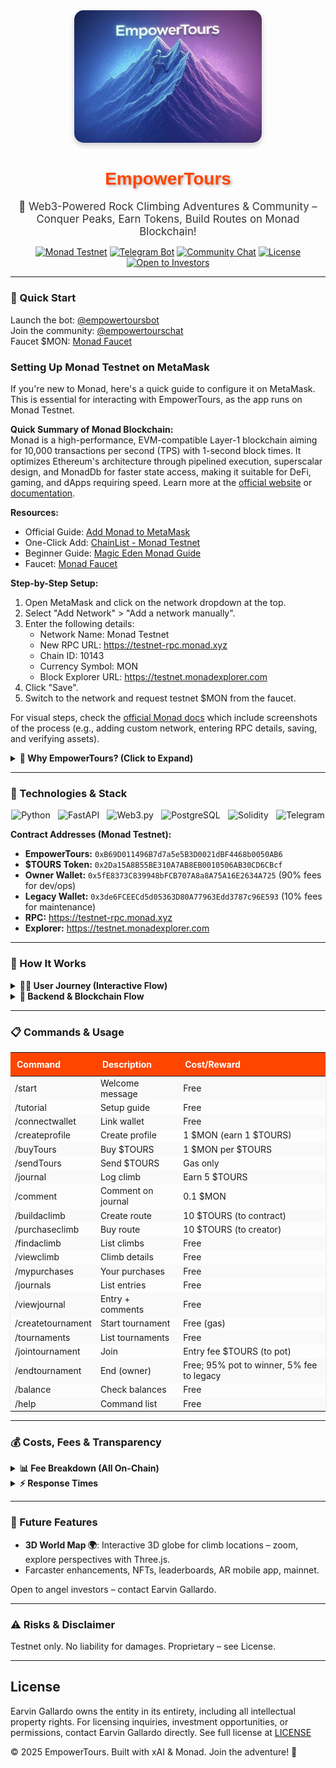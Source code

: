<div align="center">
  <img src="https://raw.githubusercontent.com/EmpowerTours/version1/main/public/IMG_3466.jpg" alt="EmpowerTours Logo" width="300" style="border-radius: 15px; box-shadow: 0 4px 8px rgba(0,0,0,0.2);">
  <h1 style="color: #FF4500; font-family: 'Arial Black', sans-serif; text-shadow: 2px 2px 4px rgba(0,0,0,0.3);">EmpowerTours</h1>
  <p style="font-size: 1.2em; color: #333; max-width: 800px; margin: 0 auto;">🧗 Web3-Powered Rock Climbing Adventures & Community – Conquer Peaks, Earn Tokens, Build Routes on Monad Blockchain!</p>
  
  [![Monad Testnet](https://img.shields.io/badge/Blockchain-Monad%20Testnet-orange?style=for-the-badge&logo=ethereum)](https://monad.xyz)
  [![Telegram Bot](https://img.shields.io/badge/Telegram-Bot-blue?style=for-the-badge&logo=telegram)](https://t.me/empowertoursbot)
  [![Community Chat](https://img.shields.io/badge/Chat-Join%20Now-green?style=for-the-badge&logo=telegram)](https://t.me/empowertourschat)
  [![License](https://img.shields.io/badge/License-Proprietary-red?style=for-the-badge)](LICENSE)
  [![Open to Investors](https://img.shields.io/badge/Invest-Open%20to%20Angels-yellow?style=for-the-badge&logo=bitcoin)](mailto:earvin@empowertours.com)

</div>

---

### 🚀 Quick Start
Launch the bot: [@empowertoursbot](https://t.me/empowertoursbot)  
Join the community: [@empowertourschat](https://t.me/empowertourschat)  
Faucet $MON: [Monad Faucet](https://testnet.monad.xyz/faucet)  

### Setting Up Monad Testnet on MetaMask
If you're new to Monad, here's a quick guide to configure it on MetaMask. This is essential for interacting with EmpowerTours, as the app runs on Monad Testnet.

**Quick Summary of Monad Blockchain:**  
Monad is a high-performance, EVM-compatible Layer-1 blockchain aiming for 10,000 transactions per second (TPS) with 1-second block times. It optimizes Ethereum's architecture through pipelined execution, superscalar design, and MonadDb for faster state access, making it suitable for DeFi, gaming, and dApps requiring speed. Learn more at the [official website](https://monad.xyz) or [documentation](https://docs.monad.xyz).

**Resources:**  
- Official Guide: [Add Monad to MetaMask](https://docs.monad.xyz/guides/add-monad-to-wallet/metamask)  
- One-Click Add: [ChainList - Monad Testnet](https://chainlist.org/chain/10143)  
- Beginner Guide: [Magic Eden Monad Guide](https://help.magiceden.io/en/articles/10583721-introducing-monad-on-magic-eden-a-beginner-s-guide)  
- Faucet: [Monad Faucet](https://testnet.monad.xyz/faucet)  

**Step-by-Step Setup:**  
1. Open MetaMask and click on the network dropdown at the top.  
2. Select "Add Network" > "Add a network manually".  
3. Enter the following details:  
   - Network Name: Monad Testnet  
   - New RPC URL: https://testnet-rpc.monad.xyz  
   - Chain ID: 10143  
   - Currency Symbol: MON  
   - Block Explorer URL: https://testnet.monadexplorer.com  
4. Click "Save".  
5. Switch to the network and request testnet $MON from the faucet.  

For visual steps, check the [official Monad docs](https://docs.monad.xyz/guides/add-monad-to-wallet/metamask) which include screenshots of the process (e.g., adding custom network, entering RPC details, saving, and verifying assets).

<details>
<summary><b>🌟 Why EmpowerTours? (Click to Expand)</b></summary>
<div style="background-color: #f9f9f9; padding: 15px; border-radius: 10px; box-shadow: 0 2px 4px rgba(0,0,0,0.1);">

- **Journal Climbs 🗒️**: Log ascents with photos, GPS, notes – earn 5 $TOURS per entry!
- **Build & Buy Routes 🪨**: Create/share custom climbs (10 $TOURS cost to contract) or purchase (10 $TOURS to creator).
- **Tournaments 🏆**: Compete for $TOURS pots – entry fees build the prize!
- **Web3 Incentives 💰**: Transparent fees, on-chain events, Monad speed.
- **Community Vibes 👥**: Telegram chat for tips, meets, collabs.

</div>
</details>

---

### 🔧 Technologies & Stack
<div style="display: flex; justify-content: space-around; flex-wrap: wrap; gap: 10px;">
  <img src="https://img.shields.io/badge/Python-3.12-blue?style=flat-square&logo=python" alt="Python">
  <img src="https://img.shields.io/badge/FastAPI-0.100-green?style=flat-square&logo=fastapi" alt="FastAPI">
  <img src="https://img.shields.io/badge/Web3.py-6.0-orange?style=flat-square&logo=ethereum" alt="Web3.py">
  <img src="https://img.shields.io/badge/PostgreSQL-15-blue?style=flat-square&logo=postgresql" alt="PostgreSQL">
  <img src="https://img.shields.io/badge/Solidity-0.8-black?style=flat-square&logo=solidity" alt="Solidity">
  <img src="https://img.shields.io/badge/Telegram-Bot_API-cyan?style=flat-square&logo=telegram" alt="Telegram">
</div>

**Contract Addresses (Monad Testnet):**
- **EmpowerTours:** `0xB69D011496B7d7a5e5B3D0021dBF4468b0050AB6`
- **$TOURS Token:** `0x2Da15A8B55BE310A7AB8EB0010506AB30CD6CBcf` 
- **Owner Wallet:** `0x5fE8373C839948bFCB707A8a8A75A16E2634A725` (90% fees for dev/ops)
- **Legacy Wallet:** `0x3de6FCEECd5d05363D80A77963Edd3787c96E593` (10% fees for maintenance)
- **RPC:** https://testnet-rpc.monad.xyz
- **Explorer:** https://testnet.monadexplorer.com

---

### 📖 How It Works
<details>
<summary><b>🧑‍💻 User Journey (Interactive Flow)</b></summary>
<ol style="list-style-type: none; padding: 0;">
  <li style="background: linear-gradient(to right, #FF4500, #FFA500); color: white; padding: 10px; margin: 5px 0; border-radius: 5px;">/start – Welcome & join chat 🏞️</li>
  <li style="background: linear-gradient(to right, #FF4500, #FFA500); color: white; padding: 10px; margin: 5px 0; border-radius: 5px;">/connectwallet – Link MetaMask (Chain ID 10143)</li>
  <li style="background: linear-gradient(to right, #FF4500, #FFA500); color: white; padding: 10px; margin: 5px 0; border-radius: 5px;">/createprofile – Sign tx (1 $MON fee, earn 1 $TOURS)</li>
  <li style="background: linear-gradient(to right, #FF4500, #FFA500); color: white; padding: 10px; margin: 5px 0; border-radius: 5px;">Explore: /journal, /buildaclimb, /purchaseclimb...</li>
  <li style="background: linear-gradient(to right, #FF4500, #FFA500); color: white; padding: 10px; margin: 5px 0; border-radius: 5px;">Tournaments: Create/Join/End for $TOURS pots</li>
</ol>
</details>

<details>
<summary><b>🔗 Backend & Blockchain Flow</b></summary>
- **Bot:** Processes commands, builds unsigned tx.
- **API:** Handles wallet/tx submission.
- **DB:** Sessions, pendings (expires 30min).
- **Monitoring:** Events polled every 30s; notifies chat/users.
- **Fees in Tournaments:** 100% of entry fees ($TOURS) go to pot; on end, 5% fee to legacy wallet (maintenance), 95% to winner.
</details>

---

### 📋 Commands & Usage
<table style="width:100%; border-collapse: collapse; box-shadow: 0 2px 4px rgba(0,0,0,0.1);">
  <thead>
    <tr style="background-color: #FF4500; color: white;">
      <th style="padding: 10px; text-align: left;">Command</th>
      <th style="padding: 10px; text-align: left;">Description</th>
      <th style="padding: 10px; text-align: left;">Cost/Reward</th>
    </tr>
  </thead>
  <tbody>
    <tr style="background-color: #f9f9f9;">
      <td>/start</td>
      <td>Welcome message</td>
      <td>Free</td>
    </tr>
    <tr>
      <td>/tutorial</td>
      <td>Setup guide</td>
      <td>Free</td>
    </tr>
    <tr style="background-color: #f9f9f9;">
      <td>/connectwallet</td>
      <td>Link wallet</td>
      <td>Free</td>
    </tr>
    <tr>
      <td>/createprofile</td>
      <td>Create profile</td>
      <td>1 $MON (earn 1 $TOURS)</td>
    </tr>
    <tr style="background-color: #f9f9f9;">
      <td>/buyTours <amount></td>
      <td>Buy $TOURS</td>
      <td>1 $MON per $TOURS</td>
    </tr>
    <tr>
      <td>/sendTours <recipient> <amount></td>
      <td>Send $TOURS</td>
      <td>Gas only</td>
    </tr>
    <tr style="background-color: #f9f9f9;">
      <td>/journal <entry></td>
      <td>Log climb</td>
      <td>Earn 5 $TOURS</td>
    </tr>
    <tr>
      <td>/comment <id> <comment></td>
      <td>Comment on journal</td>
      <td>0.1 $MON</td>
    </tr>
    <tr style="background-color: #f9f9f9;">
      <td>/buildaclimb <name> <difficulty></td>
      <td>Create route</td>
      <td>10 $TOURS (to contract)</td>
    </tr>
    <tr>
      <td>/purchaseclimb <id></td>
      <td>Buy route</td>
      <td>10 $TOURS (to creator)</td>
    </tr>
    <tr style="background-color: #f9f9f9;">
      <td>/findaclimb</td>
      <td>List climbs</td>
      <td>Free</td>
    </tr>
    <tr>
      <td>/viewclimb <id></td>
      <td>Climb details</td>
      <td>Free</td>
    </tr>
    <tr style="background-color: #f9f9f9;">
      <td>/mypurchases</td>
      <td>Your purchases</td>
      <td>Free</td>
    </tr>
    <tr>
      <td>/journals</td>
      <td>List entries</td>
      <td>Free</td>
    </tr>
    <tr style="background-color: #f9f9f9;">
      <td>/viewjournal <id></td>
      <td>Entry + comments</td>
      <td>Free</td>
    </tr>
    <tr>
      <td>/createtournament <fee></td>
      <td>Start tournament</td>
      <td>Free (gas)</td>
    </tr>
    <tr style="background-color: #f9f9f9;">
      <td>/tournaments</td>
      <td>List tournaments</td>
      <td>Free</td>
    </tr>
    <tr>
      <td>/jointournament <id></td>
      <td>Join</td>
      <td>Entry fee $TOURS (to pot)</td>
    </tr>
    <tr style="background-color: #f9f9f9;">
      <td>/endtournament <id> <winner></td>
      <td>End (owner)</td>
      <td>Free; 95% pot to winner, 5% fee to legacy</td>
    </tr>
    <tr>
      <td>/balance</td>
      <td>Check balances</td>
      <td>Free</td>
    </tr>
    <tr style="background-color: #f9f9f9;">
      <td>/help</td>
      <td>Command list</td>
      <td>Free</td>
    </tr>
  </tbody>
</table>

---

### 💰 Costs, Fees & Transparency
<details>
<summary><b>📊 Fee Breakdown (All On-Chain)</b></summary>
<ul>
  <li><b>Profiles/Comments/Buy $TOURS:</b> 90% to OWNER_ADDRESS (dev/ops), 10% to LEGACY_ADDRESS (maintenance).</li>
  <li><b>Build Climbs:</b> 10 $TOURS to contract (for platform/rewards).</li>
  <li><b>Purchase Climbs:</b> 100% (10 $TOURS) to creator.</li>
  <li><b>Tournaments:</b> 100% entry fees ($TOURS) to pot; on end, 5% fee to legacy wallet (maintenance), 95% to winner.</li>
  <li><b>Rewards:</b> From contract pool (prefunded).</li>
  <li><b>Gas:</b> ~0.001-0.01 $MON/tx.</li>
  <li><b>Audit:</b> Explorer links; events for all actions.</li>
</ul>
</details>

<details>
<summary><b>⚡ Response Times</b></summary>
- Commands: 1-5s
- Tx Confirm: 1-10s (Monad)
- Events: ~30s poll
- Overall: <10s typical
</details>

---

### 🔮 Future Features
- **3D World Map 🌍**: Interactive 3D globe for climb locations – zoom, explore perspectives with Three.js.
- Farcaster enhancements, NFTs, leaderboards, AR mobile app, mainnet.

Open to angel investors – contact Earvin Gallardo.

---

### ⚠️ Risks & Disclaimer
Testnet only. No liability for damages. Proprietary – see License.

---

## License

Earvin Gallardo owns the entity in its entirety, including all intellectual property rights. For licensing inquiries, investment opportunities, or permissions, contact Earvin Gallardo directly.
See full license at [LICENSE](https://github.com/EmpowerTours/version1/blob/main/LI%24ENCE)

© 2025 EmpowerTours. Built with xAI & Monad. Join the adventure! 🧗
